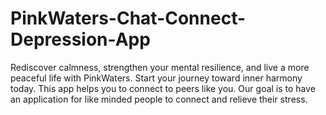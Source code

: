 # PinkWaters-Chat-Connect-Depression-App

Rediscover calmness, strengthen your mental resilience, and live a more peaceful life with PinkWaters. Start your journey toward inner harmony today. This app helps you to connect to peers like you. Our goal is to have an application for like minded people to connect and relieve their stress.
